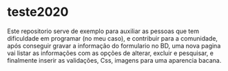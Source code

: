 # teste2020
Este repositorio serve de exemplo para auxiliar as pessoas que tem dificuldade em programar (no meu caso), e contribuir para a comunidade,
após conseguir gravar a informação do formulario no BD, uma nova pagina vai listar as informações com as opções de alterar, excluir e pesquisar,
e finalmente inserir as validações, Css, imagens para uma aparencia bacana.
